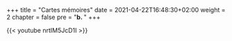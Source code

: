 +++
title = "Cartes mémoires"
date = 2021-04-22T16:48:30+02:00
weight = 2
chapter = false
pre = "<b>b. </b>"
+++

{{< youtube nrtIM5JcD1I >}}